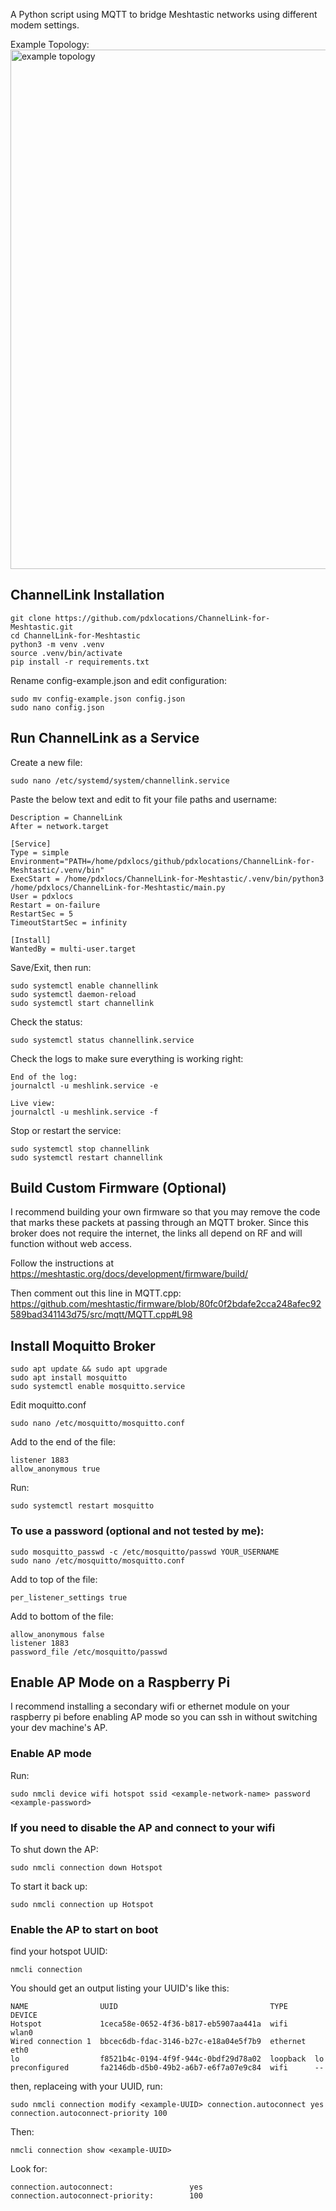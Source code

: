A Python script using MQTT to bridge Meshtastic networks using different modem settings.

Example Topology:<br>
<img width="831" alt="example topology" src="https://github.com/user-attachments/assets/0c269d65-3b17-4aa8-b159-08e404bca69f">

## ChannelLink Installation
```
git clone https://github.com/pdxlocations/ChannelLink-for-Meshtastic.git
cd ChannelLink-for-Meshtastic
python3 -m venv .venv
source .venv/bin/activate
pip install -r requirements.txt
```

Rename config-example.json and edit configuration:
```
sudo mv config-example.json config.json
sudo nano config.json
```

## Run ChannelLink as a Service

Create a new file:
```
sudo nano /etc/systemd/system/channellink.service
```
Paste the below text and edit to fit your file paths and username:
```[Unit]
Description = ChannelLink
After = network.target

[Service]
Type = simple
Environment="PATH=/home/pdxlocs/github/pdxlocations/ChannelLink-for-Meshtastic/.venv/bin"
ExecStart = /home/pdxlocs/ChannelLink-for-Meshtastic/.venv/bin/python3 /home/pdxlocs/ChannelLink-for-Meshtastic/main.py
User = pdxlocs
Restart = on-failure
RestartSec = 5
TimeoutStartSec = infinity

[Install]
WantedBy = multi-user.target
```
Save/Exit, then run:
```
sudo systemctl enable channellink
sudo systemctl daemon-reload
sudo systemctl start channellink
```
Check the status:
```
sudo systemctl status channellink.service
```
Check the logs to make sure everything is working right:
```
End of the log:
journalctl -u meshlink.service -e

Live view:
journalctl -u meshlink.service -f
```
Stop or restart the service:
```
sudo systemctl stop channellink
sudo systemctl restart channellink
```

## Build Custom Firmware (Optional)

I recommend building your own firmware so that you may remove the code that marks these packets at passing through an MQTT broker. Since this broker does not require the internet, the links all depend on RF and will function without web access.

Follow the instructions at https://meshtastic.org/docs/development/firmware/build/

Then comment out this line in MQTT.cpp:
https://github.com/meshtastic/firmware/blob/80fc0f2bdafe2cca248afec92589bad341143d75/src/mqtt/MQTT.cpp#L98

## Install Moquitto Broker
```
sudo apt update && sudo apt upgrade
sudo apt install mosquitto
sudo systemctl enable mosquitto.service
```
Edit moquitto.conf
```
sudo nano /etc/mosquitto/mosquitto.conf
```
Add to the end of the file:
```
listener 1883
allow_anonymous true
```
Run:
```
sudo systemctl restart mosquitto
```

### To use a password (optional and not tested by me):
```
sudo mosquitto_passwd -c /etc/mosquitto/passwd YOUR_USERNAME
sudo nano /etc/mosquitto/mosquitto.conf
```
Add to top of the file:
```
per_listener_settings true
```
Add to bottom of the file:
```
allow_anonymous false
listener 1883
password_file /etc/mosquitto/passwd
```

## Enable AP Mode on a Raspberry Pi

I recommend installing a secondary wifi or ethernet module on your raspberry pi before enabling AP mode so you can ssh in without switching your dev machine's AP.

### Enable AP mode
Run:
```
sudo nmcli device wifi hotspot ssid <example-network-name> password <example-password>
```

### If you need to disable the AP and connect to your wifi
To shut down the AP:
```
sudo nmcli connection down Hotspot
```
To start it back up:
```
sudo nmcli connection up Hotspot
```

### Enable the AP to start on boot
find your hotspot UUID:
```
nmcli connection
```
You should get an output listing your UUID's like this:
```
NAME                UUID                                  TYPE      DEVICE 
Hotspot             1ceca58e-0652-4f36-b817-eb5907aa441a  wifi      wlan0  
Wired connection 1  bbcec6db-fdac-3146-b27c-e18a04e5f7b9  ethernet  eth0   
lo                  f8521b4c-0194-4f9f-944c-0bdf29d78a02  loopback  lo     
preconfigured       fa2146db-d5b0-49b2-a6b7-e6f7a07e9c84  wifi      --
```
then, replaceing <examplie-UUID> with your UUID, run:
```
sudo nmcli connection modify <example-UUID> connection.autoconnect yes connection.autoconnect-priority 100
```
Then:
```
nmcli connection show <example-UUID> 
```
Look for:
```
connection.autoconnect:                 yes
connection.autoconnect-priority:        100
```

